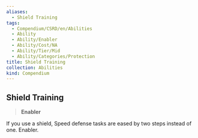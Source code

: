 ```yaml
---
aliases:
  - Shield Training
tags:
  - Compendium/CSRD/en/Abilities
  - Ability
  - Ability/Enabler
  - Ability/Cost/NA
  - Ability/Tier/Mid
  - Ability/Categories/Protection
title: Shield Training
collection: Abilities
kind: Compendium
---
```

## Shield Training  
>**Enabler**
  
If you use a shield, Speed defense tasks are eased by two steps instead of one. Enabler.
